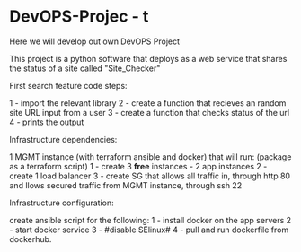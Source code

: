 # DevOPS-Projec - t
Here we will develop out own DevOPS Project


This project is a python software that deploys as a web service that shares the status of a site called "Site_Checker"

First search feature code steps:

1 - import the relevant library
2 - create a function that recieves an random site URL input from a user
3 - create a function that checks status of the url
4 - prints the output

Infrastructure dependencies:

1 MGMT instance (with terraform ansible and docker) that will run:
(package as a terraform script)
1 - create 3 **free** instances - 2 app instances
2 - create 1 load balancer
3 - create SG that allows all traffic in, through http 80
    and llows secured traffic from MGMT instance, through ssh 22


Infrastructure configuration:

create ansible script for the following:
1 - install docker on the app servers
2 - start docker service
3 - #disable SElinux#
4 - pull and run dockerfile from dockerhub.



